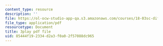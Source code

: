 ```yaml
---
content_type: resource
description: ''
file: https://ol-ocw-studio-app-qa.s3.amazonaws.com/courses/18-03sc-differential-equations-fall-2011/85444f192334d2a3f0a02f57088dc965_zreI4HllD80.pdf
file_type: application/pdf
resourcetype: Document
title: 3play pdf file
uid: 85444f19-2334-d2a3-f0a0-2f57088dc965
---
```

